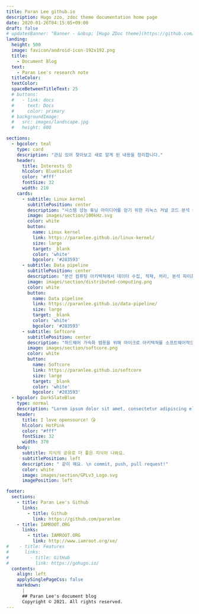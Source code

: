 ```yaml
---
title: Paran Lee github.io
description: Hugo zzo, zdoc theme documentation home page
date: 2020-01-26T04:15:05+09:00
draft: false
# updatesBanner: "Banner - &nbsp; [Hugo ZDoc theme](https://github.com/zzossig/hugo-theme-zdoc) &nbsp; just arrived"
landing:
  height: 500
  image: favicon/android-icon-192x192.png
  title:
    - Document Blog
  text:
    - Paran Lee's research note
  titleColor:
  textColor:
  spaceBetweenTitleText: 25
  # buttons:
  #   - link: docs
  #     text: Docs
  #     color: primary
  # backgroundImage: 
  #   src: images/landscape.jpg
  #   height: 600

sections:
  - bgcolor: teal
    type: card
    description: "관심 있어 찾아보고 새로 알게 된 내용을 정리합니다."
    header: 
      title: Interests 😚
      hlcolor: BlueViolet
      color: '#fff'
      fontSize: 32
      width: 210 
    cards:
      - subtitle: Linux kernel
        subtitlePosition: center
        description: "시스템 성능 튜닝 아이디어를 얻기 위한 리눅스 커널 코드 분석 내용을 정리하는 스터디 노트입니다."
        image: images/section/100kHz.svg
        color: white
        button: 
          name: Linux kernel
          link: https://paranlee.github.io/linux-kernel/
          size: large
          target: _blank
          color: 'white'
          bgcolor: '#283593'
      - subtitle: Data pipeline
        subtitlePosition: center
        description: "분산 컴퓨팅 아키텍쳐에서 데이터 수집, 적재, 처리, 분석 파이프라인 관련 연구 노트입니다. \n이파란 커리어의 메인 도메인입니다."
        image: images/section/distributed-computing.png
        color: white
        button: 
          name: Data pipeline
          link: https://paranlee.github.io/data-pipeline/
          size: large
          target: _blank
          color: 'white'
          bgcolor: '#283593'
      - subtitle: Softcore
        subtitlePosition: center
        description: "하드웨어 가속화 범용을 위해 마이크로 아키텍쳐를 소프트웨어적으로 다루는 연구 노트입니다."
        image: images/section/softcore.png
        color: white
        button: 
          name: Softcore
          link: https://paranlee.github.io/softcore
          size: large
          target: _blank
          color: 'white'
          bgcolor: '#283593'
  - bgcolor: DarkSlateBlue
    type: normal
    description: "Lorem ipsum dolor sit amet, consectetur adipiscing elit. Fusce id eleifend erat. Integer eget mattis augue. Suspendisse semper laoreet tortor sed convallis. Nulla ac euismod lorem"
    header:
      title: I love opensource! 😘
      hlcolor: HotPink 
      color: "#fff"
      fontSize: 32
      width: 370
    body:
      subtitle: 지식의 공유로 더 좋은 지식이 나와요.
      subtitlePosition: left
      description: " 같이 해요. \n commit, push, pull request!"
      color: white
      image: images/section/GPLv3_Logo.svg
      imagePosition: left

footer:
  sections:
    - title: Paran Lee's Github
      links:
        - title: Github
          link: https://github.com/paranlee
    - title: IAMROOT.ORG
      links:
        - title: IAMROOT.ORG
          link: http://www.iamroot.org/xe/
#    - title: Features
#      links:
#        - title: GitHub
#          link: https://gohugo.io/
  contents: 
    align: left
    applySinglePageCss: false
    markdown:
      |
      ## Paran Lee's document blog
      Copyright © 2021. All rights reserved.
---
```

